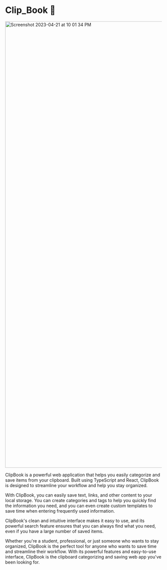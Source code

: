 # Clip_Book 📎
<img width="1431" alt="Screenshot 2023-04-21 at 10 01 34 PM" src="https://user-images.githubusercontent.com/94307781/233688303-72eac3b2-5caa-4cb2-91dd-ea4147090702.png">

<p>ClipBook is a powerful web application that helps you easily categorize and save items from your clipboard. Built using TypeScript and React, ClipBook is designed to streamline your workflow and help you stay organized.

With ClipBook, you can easily save text, links, and other content to your local storage. You can create categories and tags to help you quickly find the information you need, and you can even create custom templates to save time when entering frequently used information.

ClipBook's clean and intuitive interface makes it easy to use, and its powerful search feature ensures that you can always find what you need, even if you have a large number of saved items.

Whether you're a student, professional, or just someone who wants to stay organized, ClipBook is the perfect tool for anyone who wants to save time and streamline their workflow. With its powerful features and easy-to-use interface, ClipBook is the clipboard categorizing and saving web app you've been looking for.</p>
